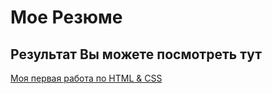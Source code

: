 # Мое Резюме

## Результат Вы можете посмотреть тут

[Моя первая работа по HTML & CSS](https://seniorleo.github.io/Resume/)
